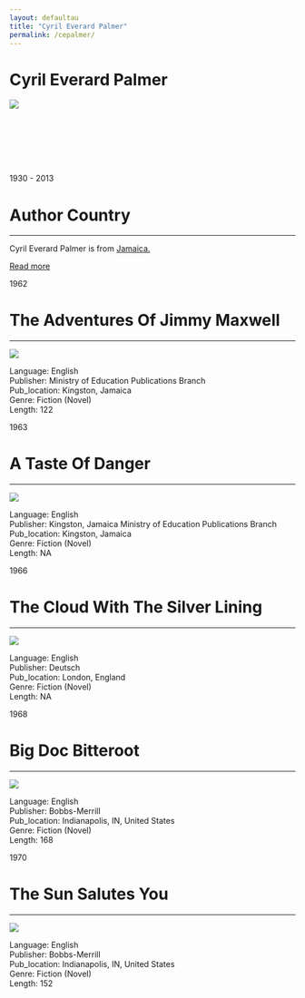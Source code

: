```yaml
---
layout: defaultau
title: "Cyril Everard Palmer"
permalink: /cepalmer/
---
```

<!-- partial:index.partial.html -->
<div class="content">
    <h1>Cyril Everard Palmer</h1>
    <div class="quote">
        <div><img src="https://i0.wp.com/nlj.gov.jm/wp-content/uploads/2017/04/everard_palmer.jpg?w=327&ssl=1" class="logo"></div>
    </div>
    <div class="timeline">
        <div style="padding-bottom:100px;"></div>
        <div class="block">
            <div class="date right"><p class="right"> 1930 - 2013 </p></div>
            <div class="dot"></div>
            <div class="left first">
            <div class="author_country">
                <h1>Author Country</h1><hr>
            <div class="aclocation"><p>Cyril Everard Palmer is from <a href="{{ site.baseurl }}/4">Jamaica.</a></p></div>
                <div class="acreadmore"><a href="https://en.wikipedia.org/wiki/Cyril_Palmer" target="_blank">Read more</a></div>
            </div>
            </div>
        </div>
        <div class="block">
            <div class="date left"><p class="left">1962</p></div>
            <div class="dot"></div>
            <div class="right hide">
                <h1>The Adventures Of Jimmy Maxwell</h1><hr>
                <p><img src="https://cdn.vectorstock.com/i/preview-1x/48/06/image-preview-icon-picture-placeholder-vector-31284806.jpg" ></p>
                <p>
                Language: English <br/>
                Publisher: Ministry of Education Publications Branch		 <br/>
                Pub_location: Kingston, Jamaica <br/>
                Genre: Fiction (Novel) <br/>
                Length: 122 <br/>                   </p>
            </div>
        </div>
        <div class="block">
            <div class="date right"><p class="right">1963</p></div>
            <div class="dot"></div>
            <div class="left hide">
                <h1>A Taste Of Danger</h1><hr>
                <p><img src="https://cdn.vectorstock.com/i/preview-1x/48/06/image-preview-icon-picture-placeholder-vector-31284806.jpg"></p>
                <p>
                Language: English <br/>
                Publisher: Kingston, Jamaica Ministry of Education Publications Branch	 <br/>
                Pub_location: Kingston, Jamaica <br/>
                Genre: Fiction (Novel) <br/>
                Length: NA <br/>                       </p>
            </div>
        </div>
        <div class="block">
            <div class="date left"><p class="left">1966</p></div>
            <div class="dot"></div>
            <div class="right hide">
                <h1>The Cloud With The Silver Lining</h1><hr>
                <p><img src="http://macmillancaribbeanebooks.com/media/catalog/product/cache/6/image/400x/17f82f742ffe127f42dca9de82fb58b1/9/7/9780230438521_19.jpg"></p>
                <p>
                Language: English <br/>
                Publisher: Deutsch <br/>
                Pub_location: London, England <br/>
                Genre: Fiction (Novel) <br/>
                Length: NA <br/>                </p>
            </div>
        </div>
        <div class="block">
            <div class="date right"><p class="right">1968</p></div>
            <div class="dot"></div>
            <div class="left hide">
                <h1>Big Doc Bitteroot</h1><hr>
                <p><img src="https://up.bookfusion.com/book/cover/000/972/039/large_1b5e7a8d7e478e01.jpg"></p>
                <p>
                Language: English <br/>
                Publisher: Bobbs-Merrill	 <br/>
                Pub_location: Indianapolis, IN, United States <br/>
                Genre: Fiction (Novel) <br/>
                Length: 168 <br/>                                </p>
            </div>
        </div>
        <div class="block">
            <div class="date left"><p class="left">1970</p></div>
            <div class="dot"></div>
            <div class="right hide">
                <h1>The Sun Salutes You</h1><hr>
                <p><img src="http://macmillancaribbeanebooks.com/media/catalog/product/cache/6/image/400x/17f82f742ffe127f42dca9de82fb58b1/9/7/9780230451858_15.jpg"></p>
                <p>
                Language: English <br/>
                Publisher: Bobbs-Merrill	<br/>
                Pub_location: Indianapolis, IN, United States <br/>
                Genre: Fiction (Novel) <br/>
                Length: 152 <br/>                     </p>
            </div>
        </div>
</div>
  <!-- partial -->
<script src='https://cdnjs.cloudflare.com/ajax/libs/jquery/3.1.1/jquery.min.js'></script><script  src="{{ site.baseurl }}/assets/js/authorscript.js"></script>